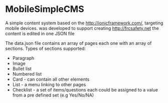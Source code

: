 # MobileSimpleCMS
A simple content system based on the http://ionicframework.com/, targeting mobile devices. was developed to support creating http://frcsafety.net the content is edited in one JSON file

The data.json file contains an array of pages each one with an array of sections.
Types of sections supported:
* Paragraph
* Image
* Bullet list
* Numbered list
* Card - can contain all other elements
* List - a menu linking to other pages
* Checklist - a set of items/questions each could be assigned to a value from a pre defined set (e.g Yes/No/NA)
